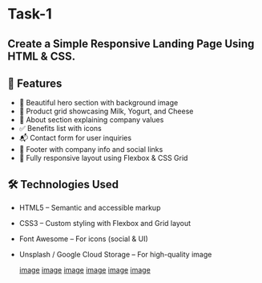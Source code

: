 # Task-1
Create a Simple Responsive Landing Page Using HTML &amp; CSS.
---

## 🚀 Features

* 🌿 Beautiful hero section with background image 
* 🥛 Product grid showcasing Milk, Yogurt, and Cheese
* 🐄 About section explaining company values
* ✅ Benefits list with icons
* 📬 Contact form for user inquiries
* 🔗 Footer with company info and social links
* 📱 Fully responsive layout using Flexbox & CSS Grid


## 🛠️ Technologies Used

* HTML5 – Semantic and accessible markup
* CSS3 – Custom styling with Flexbox and Grid layout
* Font Awesome – For icons (social & UI)
* Unsplash / Google Cloud Storage – For high-quality image

  [image](https://github.com/Deepak172003/Task-1/blob/2c98defd4a6fb2acad5abb20733321980dae71d7/Screenshot%20(41).png)
  [image](https://github.com/Deepak172003/Task-1/blob/bb970f4eb34082a057f95a66d03f0aace2c9e06b/Screenshot%20(42).png)
  [image](https://github.com/Deepak172003/Task-1/blob/272eadcac17d09cfa221a6739662848aeb4eed8d/Screenshot%20(43).png)
  [image](https://github.com/Deepak172003/Task-1/blob/b6ccecd075d9138283dd9a5b7526d6a597c2591e/Screenshot%20(44).png)
  [image](https://github.com/Deepak172003/Task-1/blob/9413f1d9487ecef6febb39b305247bf45751d1d7/Screenshot%20(45).png)
  [image](https://github.com/Deepak172003/Task-1/blob/0e34d198637af498c74d929f4f2b00ce8739bfdf/Screenshot%20(46).png)
  
  
  
